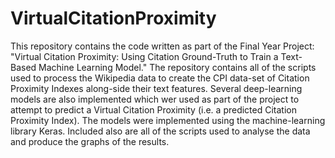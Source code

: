 # VirtualCitationProximity

This repository contains the code written as part of the Final Year Project: "Virtual Citation Proximity: Using Citation Ground-Truth to Train a Text-Based Machine Learning Model."
The repository contains all of the scripts used to process the Wikipedia data to create the CPI data-set of Citation Proximity Indexes along-side their text features.
Several deep-learning models are also implemented which wer used as part of the project to attempt to predict a Virtual Citation Proximity (i.e. a predicted Citation Proximity Index).
The models were implemented using the machine-learning library Keras.
Included also are all of the scripts used to analyse the data and produce the graphs of the results.
